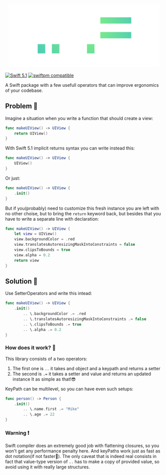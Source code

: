 <p align="center">
    <img src="Logo.png" width="484" max-width="80%" alt=".. =." />
</p>

[![Swift 5.1](https://img.shields.io/badge/Swift-5.1-orange.svg)]()
[![swiftpm compatible](https://img.shields.io/badge/swiftpm-compatible-brightgreen.svg?style=flat)](https://swift.org/package-manager) 

A Swift package with a few usefull operators that can improve ergonomics of your codebase.

## Problem 🌊
Imagine a situation when you write a function that should create a view:
```swift
func makeUIView() -> UIView {
    return UIView()
}
```

With Swift 5.1 implicit returns syntax you can write instead this:
```swift
func makeUIView() -> UIView {
    UIView()
}
```
Or just:
```swift
func makeUIView() -> UIView {
    .init()
}
```

But if you(probably) need to customize this fresh instance you are left with no other choise, 
but to bring the `return` keyword back, but besides that you have to write a separate line 
with declaration:
```swift
func makeUIView() -> UIView {
    let view = UIView()
    view.backgroundColor = .red
    view.translatesAutoresizingMaskIntoConstraints = false
    view.clipsToBounds = true
    view.alpha = 0.2
    return view
}
```

## Solution 🦾
Use SetterOperators and write this intead:
```swift
func makeUIView() -> UIView {
    .init()
        .. \.backgroundColor .= .red
        .. \.translatesAutoresizingMaskIntoConstraints .= false
        .. \.clipsToBounds .= true
        .. \.alpha .= 0.2
}
```

### How does it work? 📖
This library consists of a two operators:
1. The first one is `..` it takes and object and a keypath and returns a setter
2. The second is `.=` it takes a setter and value and returns an updated instance
It as simple as that!😎

KeyPath can be multilevel, so you can have even such setups:
```swift
func person() -> Person {
    .init()
        .. \.name.first .= "Mike"
        .. \.age .= 22
}
```

### Warning ❗️
Swift compiler does an extremely good job with flattening closures, so you won't get any
performance penalty here. And keyPaths work just as fast as dot notation(if not faster🤭).
The only caveat that is indeed real consists in fact that value-type version of `..` has to make
a copy of provided value, so avoid using it with really large structures.
